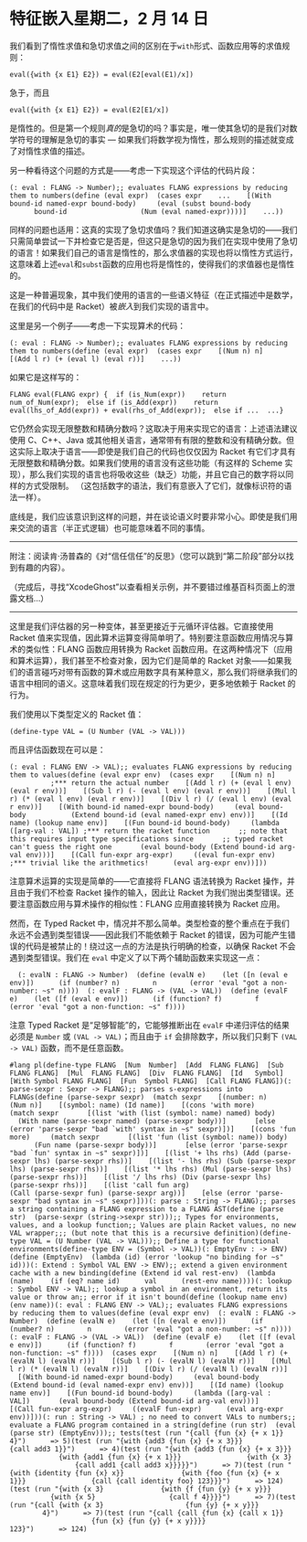 # 特征嵌入星期二，2 月 14 日

我们看到了惰性求值和急切求值之间的区别在于`with`形式、函数应用等的求值规则：

```
eval({with {x E1} E2}) = eval(E2[eval(E1)/x])
```

急于，而且

```
eval({with {x E1} E2}) = eval(E2[E1/x])
```

是惰性的。但是第一个规则*真的*是急切的吗？事实是，唯一使其急切的是我们对数学符号的理解是急切的事实 — 如果我们将数学视为惰性，那么规则的描述就变成了对惰性求值的描述。

另一种看待这个问题的方式是——考虑一下实现这个评估的代码片段：

```
(: eval : FLANG -> Number);; evaluates FLANG expressions by reducing them to numbers(define (eval expr)  (cases expr    ...    [(With bound-id named-expr bound-body)     (eval (subst bound-body                  bound-id                  (Num (eval named-expr))))]    ...))
```

同样的问题也适用：这真的实现了急切求值吗？我们知道这确实是急切的——我们只需简单尝试一下并检查它是否是，但这只是急切的因为我们在实现中使用了急切的语言！如果我们自己的语言是惰性的，那么求值器的实现也将以惰性方式运行，这意味着上述`eval`和`subst`函数的应用也将是惰性的，使得我们的求值器也是惰性的。

这是一种普遍现象，其中我们使用的语言的一些语义特征（在正式描述中是数学，在我们的代码中是 Racket）被*嵌入*到我们实现的语言中。

这里是另一个例子——考虑一下实现算术的代码：

```
(: eval : FLANG -> Number);; evaluates FLANG expressions by reducing them to numbers(define (eval expr)  (cases expr    [(Num n) n]    [(Add l r) (+ (eval l) (eval r))]    ...))
```

如果它是这样写的：

```
FLANG eval(FLANG expr) {  if (is_Num(expr))    return num_of_Num(expr);  else if (is_Add(expr))    return eval(lhs_of_Add(expr)) + eval(rhs_of_Add(expr));  else if ...  ...}
```

它仍然会实现无限整数和精确分数吗？这取决于用来实现它的语言：上述语法建议使用 C、C++、Java 或其他相关语言，通常带有有限的整数和没有精确分数。但这实际上取决于语言——即使是我们自己的代码也仅仅因为 Racket 有它们才具有无限整数和精确分数。如果我们使用的语言没有这些功能（有这样的 Scheme 实现），那么我们实现的语言也将吸收这些（缺乏）功能，并且它自己的数字将以同样的方式受限制。 （这包括数字的语法，我们有意嵌入了它们，就像标识符的语法一样）。

底线是，我们应该意识到这样的问题，并在谈论语义时要非常小心。即使是我们用来交流的语言（半正式逻辑）也可能意味着不同的事情。

* * *

附注：阅读肯·汤普森的《对“信任信任”的反思》（您可以跳到“第二阶段”部分以找到有趣的内容）。

（完成后，寻找“XcodeGhost”以查看相关示例，并不要错过维基百科页面上的泄露文档...）

* * *

这里是我们评估器的另一种变体，甚至更接近于元循环评估器。它直接使用 Racket 值来实现值，因此算术运算变得简单明了。特别要注意函数应用情况与算术的类似性：FLANG 函数应用转换为 Racket 函数应用。在这两种情况下（应用和算术运算），我们甚至不检查对象，因为它们是简单的 Racket 对象——如果我们的语言碰巧对带有函数的算术或应用数字具有某种意义，那么我们将继承我们的语言中相同的语义。这意味着我们现在规定的行为更少，更多地依赖于 Racket 的行为。

我们使用以下类型定义的 Racket 值：

```
(define-type VAL = (U Number (VAL -> VAL)))
```

而且评估函数现在可以是：

```
(: eval : FLANG ENV -> VAL);; evaluates FLANG expressions by reducing them to values(define (eval expr env)  (cases expr    [(Num n) n]                ;*** return the actual number    [(Add l r) (+ (eval l env) (eval r env))]    [(Sub l r) (- (eval l env) (eval r env))]    [(Mul l r) (* (eval l env) (eval r env))]    [(Div l r) (/ (eval l env) (eval r env))]    [(With bound-id named-expr bound-body)     (eval bound-body           (Extend bound-id (eval named-expr env) env))]    [(Id name) (lookup name env)]    [(Fun bound-id bound-body)     (lambda ([arg-val : VAL]) ;*** return the racket function       ;; note that this requires input type specifications since       ;; typed racket can't guess the right one       (eval bound-body (Extend bound-id arg-val env)))]    [(Call fun-expr arg-expr)     ((eval fun-expr env)      ;*** trivial like the arithmetics!      (eval arg-expr env))]))
```

注意算术运算的实现是简单的——它直接将 FLANG 语法转换为 Racket 操作，并且由于我们不检查 Racket 操作的输入，因此让 Racket 为我们抛出类型错误。还要注意函数应用与算术操作的相似性：FLANG 应用直接转换为 Racket 应用。

然而，在 Typed Racket 中，情况并不那么简单。类型检查的整个重点在于我们永远不会遇到类型错误——因此我们不能依赖于 Racket 的错误，因为可能产生错误的代码是被禁止的！绕过这一点的方法是执行明确的检查，以确保 Racket 不会遇到类型错误。我们在 `eval` 中定义了以下两个辅助函数来实现这一点：

```
  (: evalN : FLANG -> Number)  (define (evalN e)    (let ([n (eval e env)])      (if (number? n)        n        (error 'eval "got a non-number: ~s" n))))  (: evalF : FLANG -> (VAL -> VAL))  (define (evalF e)    (let ([f (eval e env)])      (if (function? f)        f        (error 'eval "got a non-function: ~s" f))))
```

注意 Typed Racket 是“足够智能”的，它能够推断出在 `evalF` 中递归评估的结果必须是 `Number` 或 `(VAL -> VAL)`；而且由于 `if` 会排除数字，所以我们只剩下 `(VAL -> VAL)` 函数，而不是任意函数。

```
#lang pl(define-type FLANG  [Num  Number]  [Add  FLANG FLANG]  [Sub  FLANG FLANG]  [Mul  FLANG FLANG]  [Div  FLANG FLANG]  [Id   Symbol]  [With Symbol FLANG FLANG]  [Fun  Symbol FLANG]  [Call FLANG FLANG])(: parse-sexpr : Sexpr -> FLANG);; parses s-expressions into FLANGs(define (parse-sexpr sexpr)  (match sexpr    [(number: n)    (Num n)]    [(symbol: name) (Id name)]    [(cons 'with more)     (match sexpr       [(list 'with (list (symbol: name) named) body)        (With name (parse-sexpr named) (parse-sexpr body))]       [else (error 'parse-sexpr "bad `with' syntax in ~s" sexpr)])]    [(cons 'fun more)     (match sexpr       [(list 'fun (list (symbol: name)) body)        (Fun name (parse-sexpr body))]       [else (error 'parse-sexpr "bad `fun' syntax in ~s" sexpr)])]    [(list '+ lhs rhs) (Add (parse-sexpr lhs) (parse-sexpr rhs))]    [(list '- lhs rhs) (Sub (parse-sexpr lhs) (parse-sexpr rhs))]    [(list '* lhs rhs) (Mul (parse-sexpr lhs) (parse-sexpr rhs))]    [(list '/ lhs rhs) (Div (parse-sexpr lhs) (parse-sexpr rhs))]    [(list 'call fun arg)                       (Call (parse-sexpr fun) (parse-sexpr arg))]    [else (error 'parse-sexpr "bad syntax in ~s" sexpr)]))(: parse : String -> FLANG);; parses a string containing a FLANG expression to a FLANG AST(define (parse str)  (parse-sexpr (string->sexpr str)));; Types for environments, values, and a lookup function;; Values are plain Racket values, no new VAL wrapper;;; (but note that this is a recursive definition)(define-type VAL = (U Number (VAL -> VAL)));; Define a type for functional environments(define-type ENV = (Symbol -> VAL))(: EmptyEnv : -> ENV)(define (EmptyEnv)  (lambda (id) (error 'lookup "no binding for ~s" id)))(: Extend : Symbol VAL ENV -> ENV);; extend a given environment cache with a new binding(define (Extend id val rest-env)  (lambda (name)    (if (eq? name id)      val      (rest-env name))))(: lookup : Symbol ENV -> VAL);; lookup a symbol in an environment, return its value or throw an;; error if it isn't bound(define (lookup name env)  (env name))(: eval : FLANG ENV -> VAL);; evaluates FLANG expressions by reducing them to values(define (eval expr env)  (: evalN : FLANG -> Number)  (define (evalN e)    (let ([n (eval e env)])      (if (number? n)        n        (error 'eval "got a non-number: ~s" n))))  (: evalF : FLANG -> (VAL -> VAL))  (define (evalF e)    (let ([f (eval e env)])      (if (function? f)        f        (error 'eval "got a non-function: ~s" f))))  (cases expr    [(Num n) n]    [(Add l r) (+ (evalN l) (evalN r))]    [(Sub l r) (- (evalN l) (evalN r))]    [(Mul l r) (* (evalN l) (evalN r))]    [(Div l r) (/ (evalN l) (evalN r))]    [(With bound-id named-expr bound-body)     (eval bound-body           (Extend bound-id (eval named-expr env) env))]    [(Id name) (lookup name env)]    [(Fun bound-id bound-body)     (lambda ([arg-val : VAL])       (eval bound-body (Extend bound-id arg-val env)))]    [(Call fun-expr arg-expr)     ((evalF fun-expr)      (eval arg-expr env))]))(: run : String -> VAL) ; no need to convert VALs to numbers;; evaluate a FLANG program contained in a string(define (run str)  (eval (parse str) (EmptyEnv)));; tests(test (run "{call {fun {x} {+ x 1}} 4}")      => 5)(test (run "{with {add3 {fun {x} {+ x 3}}}              {call add3 1}}")      => 4)(test (run "{with {add3 {fun {x} {+ x 3}}}              {with {add1 {fun {x} {+ x 1}}}                {with {x 3}                  {call add1 {call add3 x}}}}}")      => 7)(test (run "{with {identity {fun {x} x}}              {with {foo {fun {x} {+ x 1}}}                {call {call identity foo} 123}}}")      => 124)(test (run "{with {x 3}              {with {f {fun {y} {+ x y}}}                {with {x 5}                  {call f 4}}}}")      => 7)(test (run "{call {with {x 3}                    {fun {y} {+ x y}}}                  4}")      => 7)(test (run "{call {call {fun {x} {call x 1}}                        {fun {x} {fun {y} {+ x y}}}}                  123}")      => 124)
```
